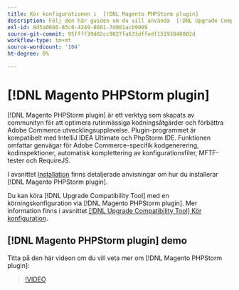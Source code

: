 ```yaml
---
title: Kör konfigurationen i  [!DNL Magento PHPStorm plugin]
description: Följ den här guiden om du vill använda  [!DNL Upgrade Compatibility Tool] i  [!DNL Magento PHPStorm plugin].
exl-id: 8d5a0666-83c0-4249-8601-7d081acb9009
source-git-commit: 95ffff39d82cc9027fa633dffedf15193040802d
workflow-type: tm+mt
source-wordcount: '104'
ht-degree: 0%

---
```


# [!DNL Magento PHPStorm plugin]

[!DNL Magento PHPStorm plugin] är ett verktyg som skapats av communityn för att optimera rutinmässiga kodningsåtgärder och förbättra Adobe Commerce utvecklingsupplevelse. Plugin-programmet är kompatibelt med IntelliJ IDEA Ultimate och PhpStorm IDE. Funktionen omfattar genvägar för Adobe Commerce-specifik kodgenerering, kodinspektioner, automatisk komplettering av konfigurationsfiler, MFTF-tester och RequireJS.

I avsnittet [Installation](https://developer.adobe.com/commerce/php/best-practices/phpstorm/install/) finns detaljerade anvisningar om hur du installerar [!DNL Magento PHPStorm plugin].

Du kan köra [!DNL Upgrade Compatibility Tool] med en körningskonfiguration via [!DNL Magento PHPStorm plugin]. Mer information finns i avsnittet [[!DNL Upgrade Compatibility Tool] Kör konfiguration](https://developer.adobe.com/commerce/php/best-practices/phpstorm/run-configuration/).

## [!DNL Magento PHPStorm plugin] demo

Titta på den här videon om du vill veta mer om [!DNL Magento PHPStorm plugin]:

>[!VIDEO](https://video.tv.adobe.com/v/340150?quality=12)

